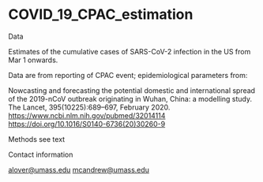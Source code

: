 # COVID_19_CPAC_estimation

Data

Estimates of the cumulative cases of SARS-CoV-2 infection in the US from Mar 1 onwards.

Data are from reporting of CPAC event; epidemiological parameters from:

Nowcasting and forecasting the potential domestic and international spread of the 2019-nCoV outbreak originating in Wuhan, China: a modelling study. The Lancet, 395(10225):689–697, February 2020. 
https://www.ncbi.nlm.nih.gov/pubmed/32014114 
https://doi.org/10.1016/S0140-6736(20)30260-9

Methods
see text

Contact information

alover@umass.edu
mcandrew@umass.edu
